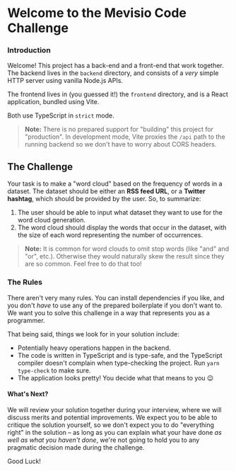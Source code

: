 # Welcome to the Mevisio Code Challenge

### Introduction

Welcome! This project has a back-end and a front-end that work together.
The backend lives in the `backend` directory, and consists of a _very_
simple HTTP server using vanilla Node.js APIs.

The frontend lives in (you guessed it!) the `frontend` directory, and
is a React application, bundled using Vite.

Both use TypeScript in `strict` mode.

> **Note:** There is no prepared support for "building" this project
> for "production". In development mode, Vite proxies the `/api` path
> to the running backend so we don't have to worry about CORS headers.

## The Challenge

Your task is to make a "word cloud" based on the frequency of words in
a dataset. The dataset should be either an **RSS feed URL**, or a **Twitter
hashtag**, which should be provided by the user. So, to summarize:

1. The user should be able to input what dataset they want to use for
   the word cloud generation.
2. The word cloud should display the words that occur in the dataset,
   with the size of each word representing the number of occurrences.

> **Note:** It is common for word clouds to omit stop words (like "and"
> and "or", etc.). Otherwise they would naturally skew the result since
> they are so common. Feel free to do that too!

### The Rules

There aren't very many rules. You can install dependencies if you like,
and you don't _have_ to use any of the prepared boilerplate if you
don't want to. We want you to solve this challenge in a way that
represents you as a programmer.

That being said, things we look for in your solution include:

* Potentially heavy operations happen in the backend.
* The code is written in TypeScript and is type-safe, and the TypeScript
  compiler doesn't complain when type-checking the project. Run
  `yarn type-check` to make sure.
* The application looks pretty! You decide what that means to you 😉

#### What's Next?

We will review your solution together during your interview, where we
will discuss merits and potential improvements. We expect you to be
able to critique the solution yourself, so we don't expect you to do
"everything right" in the solution – as long as you can explain what
your have done _as well as what you haven't done_, we're not going to
hold you to any pragmatic decision made during the challenge.

Good Luck!
